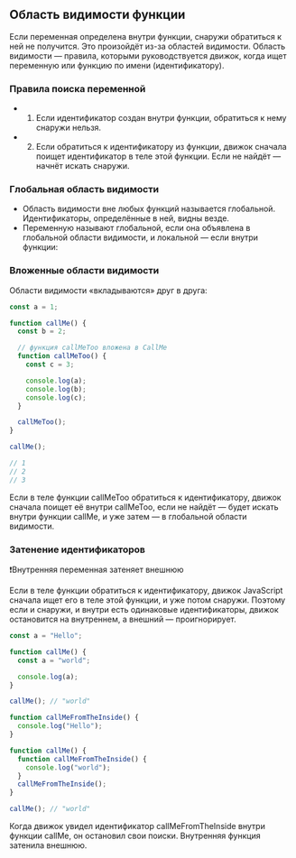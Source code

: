 ## Область видимости функции

Если переменная определена внутри функции, снаружи обратиться к ней не получится. Это произойдёт из-за областей видимости. Область видимости — правила, которыми руководствуется движок, когда ищет переменную или функцию по имени (идентификатору).

### Правила поиска переменной

- 1. Если идентификатор создан внутри функции, обратиться к нему снаружи нельзя.
- 2. Если обратиться к идентификатору из функции, движок сначала поищет идентификатор в теле этой функции. Если не найдёт — начнёт искать снаружи.

### Глобальная область видимости

- Область видимости вне любых функций называется глобальной. Идентификаторы, определённые в ней, видны везде.
- Переменную называют глобальной, если она объявлена в глобальной области видимости, и локальной — если внутри функции:

### Вложенные области видимости

Области видимости «вкладываются» друг в друга:

```javascript
const a = 1;

function callMe() {
  const b = 2;

  // функция callMeToo вложена в CallMe
  function callMeToo() {
    const c = 3;

    console.log(a);
    console.log(b);
    console.log(c);
  }

  callMeToo();
}

callMe();

// 1
// 2
// 3
```

Если в теле функции callMeToo обратиться к идентификатору, движок сначала поищет её внутри callMeToo, если не найдёт — будет искать внутри функции callMe, и уже затем — в глобальной области видимости.

### Затенение идентификаторов

❗Внутренняя переменная затеняет внешнюю

Если в теле функции обратиться к идентификатору, движок JavaScript сначала ищет его в теле этой функции, и уже потом снаружи. Поэтому если и снаружи, и внутри есть одинаковые идентификаторы, движок остановится на внутреннем, а внешний — проигнорирует.

```javascript
const a = "Hello";

function callMe() {
  const a = "world";

  console.log(a);
}

callMe(); // "world"
```

```javascript
function callMeFromTheInside() {
  console.log("Hello");
}

function callMe() {
  function callMeFromTheInside() {
    console.log("world");
  }
  callMeFromTheInside();
}

callMe(); // "world"
```

Когда движок увидел идентификатор callMeFromTheInside внутри функции callMe, он остановил свои поиски. Внутренняя функция затенила внешнюю.
